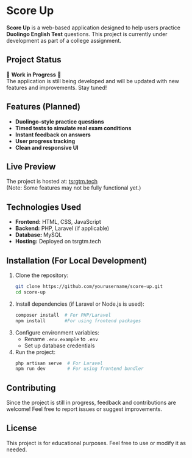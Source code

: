 # Score Up  

**Score Up** is a web-based application designed to help users practice **Duolingo English Test** questions. This project is currently under development as part of a college assignment.  

## Project Status  
🚧 **Work in Progress** 🚧  
The application is still being developed and will be updated with new features and improvements. Stay tuned!  

## Features (Planned)  
- **Duolingo-style practice questions**  
- **Timed tests to simulate real exam conditions**  
- **Instant feedback on answers**  
- **User progress tracking**  
- **Clean and responsive UI**  

## Live Preview  
The project is hosted at: [tsrgtm.tech](https://tsrgtm.tech)  
(Note: Some features may not be fully functional yet.)  

## Technologies Used  
- **Frontend:** HTML, CSS, JavaScript  
- **Backend:** PHP, Laravel (if applicable)  
- **Database:** MySQL  
- **Hosting:** Deployed on tsrgtm.tech  

## Installation (For Local Development)  
1. Clone the repository:  
   ```sh
   git clone https://github.com/yourusername/score-up.git
   cd score-up
   ```
2. Install dependencies (if Laravel or Node.js is used):  
   ```sh
   composer install  # For PHP/Laravel  
   npm install       #For using frontend packages  
   ```
3. Configure environment variables:  
   - Rename `.env.example` to `.env`  
   - Set up database credentials  
4. Run the project:  
   ```sh
   php artisan serve  # For Laravel  
   npm run dev        # For using frontend bundler  
   ```

## Contributing  
Since the project is still in progress, feedback and contributions are welcome! Feel free to report issues or suggest improvements.  

## License  
This project is for educational purposes. Feel free to use or modify it as needed.
